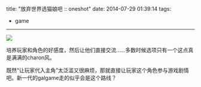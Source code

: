 title: "放弃世界选猫娘吧 :: oneshot"
date: 2014-07-29 01:39:14
tags:
- game
---
![](/assets/0069-01.png)

培养玩家和角色的好感度，然后让他们直接交流……多数时候选项只有一个这点真是满满的charon风。

既然“让玩家代入主角”太泛滥又很麻烦，那就直接让玩家这个角色参与游戏剧情吧。新一代的galgame走的似乎会是这个路线？